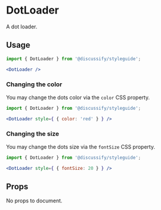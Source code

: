 # DotLoader

A dot loader.

## Usage

```jsx
import { DotLoader } from '@discussify/styleguide';

<DotLoader />
```

### Changing the color

You may change the dots color via the `color` CSS property.

```jsx
import { DotLoader } from '@discussify/styleguide';

<DotLoader style={ { color: 'red' } } />
```

### Changing the size

You may change the dots size via the `fontSize` CSS property.

```jsx
import { DotLoader } from '@discussify/styleguide';

<DotLoader style={ { fontSize: 20 } } />
```

## Props

No props to document.
